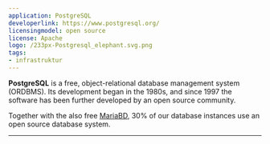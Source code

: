 ```yaml
---
application: PostgreSQL
developerlink: https://www.postgresql.org/
licensingmodel: open source
license: Apache
logo: /233px-Postgresql_elephant.svg.png
tags:
- infrastruktur
---
```

__PostgreSQL__ is a free, object-relational database management system (ORDBMS). Its development began in the 1980s, and since 1997 the software has been further developed by an open source community. 

Together with the also free [MariaBD](mariadb), 30% of our database instances use an open source database system.


---
